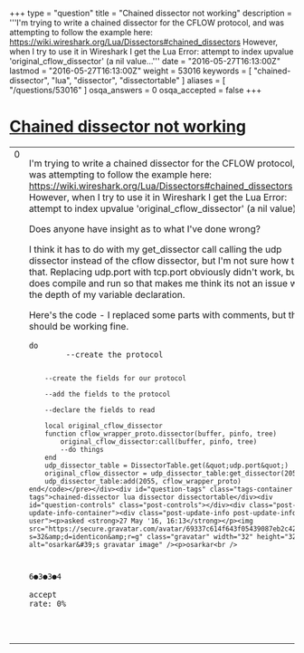 +++
type = "question"
title = "Chained dissector not working"
description = '''I&#x27;m trying to write a chained dissector for the CFLOW protocol, and was attempting to follow the example here: https://wiki.wireshark.org/Lua/Dissectors#chained_dissectors However, when I try to use it in Wireshark I get the Lua Error: attempt to index upvalue &#x27;original_cflow_dissector&#x27; (a nil value...'''
date = "2016-05-27T16:13:00Z"
lastmod = "2016-05-27T16:13:00Z"
weight = 53016
keywords = [ "chained-dissector", "lua", "dissector", "dissectortable" ]
aliases = [ "/questions/53016" ]
osqa_answers = 0
osqa_accepted = false
+++

<div class="headNormal">

# [Chained dissector not working](/questions/53016/chained-dissector-not-working)

</div>

<div id="main-body">

<div id="askform">

<table id="question-table" style="width:100%;"><colgroup><col style="width: 50%" /><col style="width: 50%" /></colgroup><tbody><tr class="odd"><td style="width: 30px; vertical-align: top"><div class="vote-buttons"><div id="post-53016-score" class="post-score" title="current number of votes">0</div><div id="favorite-count" class="favorite-count"></div></div></td><td><div id="item-right"><div class="question-body"><p>I'm trying to write a chained dissector for the CFLOW protocol, and was attempting to follow the example here: <a href="https://wiki.wireshark.org/Lua/Dissectors#chained_dissectors">https://wiki.wireshark.org/Lua/Dissectors#chained_dissectors</a><br />
However, when I try to use it in Wireshark I get the Lua Error: attempt to index upvalue 'original_cflow_dissector' (a nil value).</p><p>Does anyone have insight as to what I've done wrong?<br />
</p><p>I think it has to do with my get_dissector call calling the udp dissector instead of the cflow dissector, but I'm not sure how to fix that. Replacing udp.port with tcp.port obviously didn't work, but it does compile and run so that makes me think its not an issue with the depth of my variable declaration.</p><p>Here's the code - I replaced some parts with comments, but they should be working fine.</p><pre><code>do
        --create the protocol

        --create the fields for our protocol

        --add the fields to the protocol

        --declare the fields to read

        local original_cflow_dissector
        function cflow_wrapper_proto.dissector(buffer, pinfo, tree)
            original_cflow_dissector:call(buffer, pinfo, tree)
            --do things
        end
        udp_dissector_table = DissectorTable.get(&quot;udp.port&quot;)
        original_cflow_dissector = udp_dissector_table:get_dissector(2055)
        udp_dissector_table:add(2055, cflow_wrapper_proto)
    end</code></pre></div><div id="question-tags" class="tags-container tags">chained-dissector lua dissector dissectortable</div><div id="question-controls" class="post-controls"></div><div class="post-update-info-container"><div class="post-update-info post-update-info-user"><p>asked <strong>27 May '16, 16:13</strong></p><img src="https://secure.gravatar.com/avatar/69337c614f643f05439087eb2c42ac6d?s=32&amp;d=identicon&amp;r=g" class="gravatar" width="32" height="32" alt="osarkar&#39;s gravatar image" /><p>osarkar<br />
<span class="score" title="6 reputation points">6</span><span title="3 badges"><span class="badge1">●</span><span class="badgecount">3</span></span><span title="3 badges"><span class="silver">●</span><span class="badgecount">3</span></span><span title="4 badges"><span class="bronze">●</span><span class="badgecount">4</span></span><br />
<span class="accept_rate" title="Rate of the user&#39;s accepted answers">accept rate:</span> <span title="osarkar has no accepted answers">0%</span> </br></br></p></div></div><div id="comments-container-53016" class="comments-container"></div><div id="comment-tools-53016" class="comment-tools"></div><div class="clear"></div><div id="comment-53016-form-container" class="comment-form-container"></div><div class="clear"></div></div></td></tr></tbody></table>

</div>

</div>

